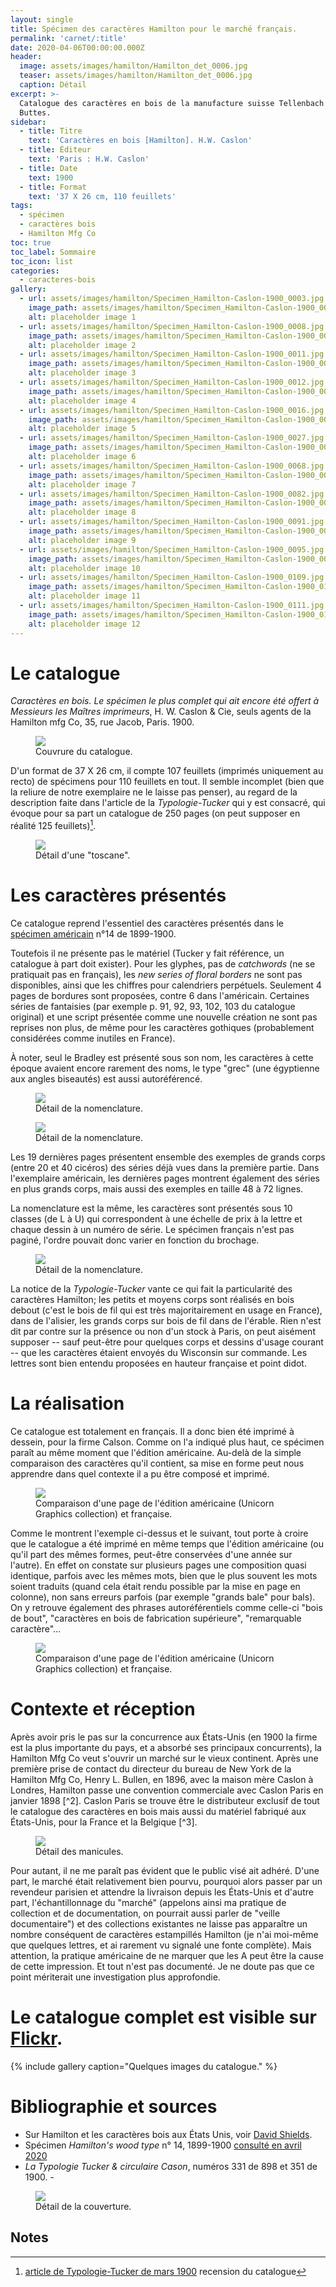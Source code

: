 ```yaml
---
layout: single
title: Spécimen des caractères Hamilton pour le marché français.
permalink: 'carnet/:title'
date: 2020-04-06T00:00:00.000Z
header:
  image: assets/images/hamilton/Hamilton_det_0006.jpg
  teaser: assets/images/hamilton/Hamilton_det_0006.jpg
  caption: Détail
excerpt: >-
  Catalogue des caractères en bois de la manufacture suisse Tellenbach de
  Buttes.
sidebar:
  - title: Titre
    text: 'Caractères en bois [Hamilton]. H.W. Caslon'
  - title: Éditeur
    text: 'Paris : H.W. Caslon'
  - title: Date
    text: 1900
  - title: Format
    text: '37 X 26 cm, 110 feuillets'
tags:
  - spécimen
  - caractères bois
  - Hamilton Mfg Co
toc: true
toc_label: Sommaire
toc_icon: list
categories:
  - caracteres-bois
gallery:
  - url: assets/images/hamilton/Specimen_Hamilton-Caslon-1900_0003.jpg
    image_path: assets/images/hamilton/Specimen_Hamilton-Caslon-1900_0003.jpg
    alt: placeholder image 1
  - url: assets/images/hamilton/Specimen_Hamilton-Caslon-1900_0008.jpg
    image_path: assets/images/hamilton/Specimen_Hamilton-Caslon-1900_0008.jpg
    alt: placeholder image 2
  - url: assets/images/hamilton/Specimen_Hamilton-Caslon-1900_0011.jpg
    image_path: assets/images/hamilton/Specimen_Hamilton-Caslon-1900_0011.jpg
    alt: placeholder image 3
  - url: assets/images/hamilton/Specimen_Hamilton-Caslon-1900_0012.jpg
    image_path: assets/images/hamilton/Specimen_Hamilton-Caslon-1900_0012.jpg
    alt: placeholder image 4
  - url: assets/images/hamilton/Specimen_Hamilton-Caslon-1900_0016.jpg
    image_path: assets/images/hamilton/Specimen_Hamilton-Caslon-1900_0016.jpg
    alt: placeholder image 5
  - url: assets/images/hamilton/Specimen_Hamilton-Caslon-1900_0027.jpg
    image_path: assets/images/hamilton/Specimen_Hamilton-Caslon-1900_0027.jpg
    alt: placeholder image 6
  - url: assets/images/hamilton/Specimen_Hamilton-Caslon-1900_0068.jpg
    image_path: assets/images/hamilton/Specimen_Hamilton-Caslon-1900_0068.jpg
    alt: placeholder image 7
  - url: assets/images/hamilton/Specimen_Hamilton-Caslon-1900_0082.jpg
    image_path: assets/images/hamilton/Specimen_Hamilton-Caslon-1900_0082.jpg
    alt: placeholder image 8
  - url: assets/images/hamilton/Specimen_Hamilton-Caslon-1900_0091.jpg
    image_path: assets/images/hamilton/Specimen_Hamilton-Caslon-1900_0091.jpg
    alt: placeholder image 9
  - url: assets/images/hamilton/Specimen_Hamilton-Caslon-1900_0095.jpg
    image_path: assets/images/hamilton/Specimen_Hamilton-Caslon-1900_0095.jpg
    alt: placeholder image 10
  - url: assets/images/hamilton/Specimen_Hamilton-Caslon-1900_0109.jpg
    image_path: assets/images/hamilton/Specimen_Hamilton-Caslon-1900_0109.jpg
    alt: placeholder image 11
  - url: assets/images/hamilton/Specimen_Hamilton-Caslon-1900_0111.jpg
    image_path: assets/images/hamilton/Specimen_Hamilton-Caslon-1900_0111.jpg
    alt: placeholder image 12
---
```


# Le catalogue

_Caractères en bois. Le spécimen le plus complet qui ait encore été offert à Messieurs les Maîtres imprimeurs_, H. W. Caslon & Cie, seuls agents de la Hamilton mfg Co, 35, rue Jacob, Paris. 1900.

<figure>
  <a href="{{ site.baseurl }}/assets/images/hamilton/Specimen_Hamilton-Caslon-1900_0001.jpg">
  <img src="{{ site.baseurl }}/assets/images/hamilton/Specimen_Hamilton-Caslon-1900_0001.jpg">
</a>
  <figcaption>Couvrure du catalogue.</figcaption>
</figure>

D'un format de 37 X 26 cm, il compte 107 feuillets (imprimés uniquement au recto) de spécimens pour 110 feuillets en tout. Il semble incomplet (bien que la reliure de notre exemplaire ne le laisse pas penser), au regard de la description faite dans l'article de la _Typologie-Tucker_ qui y est consacré, qui évoque pour sa part un catalogue de 250 pages (on peut supposer en réalité 125 feuillets)[^1].

<figure>
  <a href="{{ site.baseurl }}/assets/images/hamilton/Hamilton_det_0010.jpg">
  <img src="{{ site.baseurl }}/assets/images/hamilton/Hamilton_det_0010.jpg">
</a>
  <figcaption>Détail d'une "toscane".</figcaption>
</figure>

# Les caractères présentés

Ce catalogue reprend l'essentiel des caractères présentés dans le [spécimen américain](http://www.unicorngraphics.com/wood%20type%20museum/hamilton14/hamiltonfourteen.asp) n°14 de 1899-1900.

Toutefois il ne présente pas le matériel (Tucker y fait référence, un catalogue à part doit exister). Pour les glyphes, pas de _catchwords_ (ne se pratiquait pas en français), les _new series of floral borders_ ne sont pas disponibles, ainsi que les chiffres pour calendriers perpétuels. Seulement 4 pages de bordures sont proposées, contre 6 dans l'américain. Certaines séries de fantaisies (par exemple p. 91, 92, 93, 102, 103 du catalogue original) et une script présentée comme une nouvelle création ne sont pas reprises non plus, de même pour les caractères gothiques (probablement considérées comme inutiles en France).

À noter, seul le Bradley est présenté sous son nom, les caractères à cette époque avaient encore rarement des noms, le type "grec" (une égyptienne aux angles biseautés) est aussi autoréférencé.

<figure>
  <a href="{{ site.baseurl }}/assets/images/hamilton/Hamilton_det_0008.jpg">
  <img src="{{ site.baseurl }}/assets/images/hamilton/Hamilton_det_0008.jpg">
</a>
  <figcaption>Détail de la nomenclature.</figcaption>
</figure>

<figure>
  <a href="{{ site.baseurl }}/assets/images/hamilton/Hamilton_det_0009.jpg">
  <img src="{{ site.baseurl }}/assets/images/hamilton/Hamilton_det_0009.jpg">
</a>
  <figcaption>Détail de la nomenclature.</figcaption>
</figure>

Les 19 dernières pages présentent ensemble des exemples de grands corps (entre 20 et 40 cicéros) des séries déjà vues dans la première partie. Dans l'exemplaire américain, les dernières pages montrent également des séries en plus grands corps, mais aussi des exemples en taille 48 à 72 lignes.

La nomenclature est la même, les caractères sont présentés sous 10 classes (de L à U) qui correspondent à une échelle de prix à la lettre et chaque dessin à un numéro de série. Le spécimen français n'est pas paginé, l'ordre pouvait donc varier en fonction du brochage.

<figure>
  <a href="{{ site.baseurl }}/assets/images/hamilton/Hamilton_det_0015.jpg">
  <img src="{{ site.baseurl }}/assets/images/hamilton/Hamilton_det_0015.jpg">
</a>
  <figcaption>Détail de la nomenclature.</figcaption>
</figure>

La notice de la _Typologie-Tucker_ vante ce qui fait la particularité des caractères Hamilton; les petits et moyens corps sont réalisés en bois debout (c'est le bois de fil qui est très majoritairement en usage en France), dans de l'alisier, les grands corps sur bois de fil dans de l'érable. Rien n'est dit par contre sur la présence ou non d'un stock à Paris, on peut aisément supposer -- sauf peut-être pour quelques corps et dessins d'usage courant -- que les caractères étaient envoyés du Wisconsin sur commande. Les lettres sont bien entendu proposées en hauteur française et point didot.

# La réalisation

Ce catalogue est totalement en français. Il a donc bien été imprimé à dessein, pour la firme Calson. Comme on l'a indiqué plus haut, ce spécimen paraît au même moment que l'édition américaine. Au-delà de la simple comparaison des caractères qu'il contient, sa mise en forme peut nous apprendre dans quel contexte il a pu être composé et imprimé.

<figure>
  <a href="{{ site.baseurl }}/assets/images/hamilton/comp_Hamilton-Caslon.jpg">
  <img src="{{ site.baseurl }}/assets/images/hamilton/comp_Hamilton-Caslon.jpg">
</a>
  <figcaption>Comparaison d'une page de l'édition américaine (Unicorn Graphics collection) et française.</figcaption>
</figure>

Comme le montrent l'exemple ci-dessus et le suivant, tout porte à croire que le catalogue a été imprimé en même temps que l'édition américaine (ou qu'il part des mêmes formes, peut-être conservées d'une année sur l'autre). En effet on constate sur plusieurs pages une composition quasi identique, parfois avec les mêmes mots, bien que le plus souvent les mots soient traduits (quand cela était rendu possible par la mise en page en colonne), non sans erreurs parfois (par exemple "grands bale" pour bals). On y retrouve également des phrases autoréférentiels comme celle-ci "bois de bout", "caractères en bois de fabrication supérieure", "remarquable caractère"...

<figure>
  <a href="{{ site.baseurl }}/assets/images/hamilton/comp_Hamilton-Caslon2.jpg">
  <img src="{{ site.baseurl }}/assets/images/hamilton/comp_Hamilton-Caslon2.jpg">
</a>
  <figcaption>Comparaison d'une page de l'édition américaine (Unicorn Graphics collection) et française.</figcaption>
</figure>

# Contexte et réception

Après avoir pris le pas sur la concurrence aux États-Unis (en 1900 la firme est la plus importante du pays, et a absorbé ses principaux concurrents), la Hamilton Mfg Co veut s'ouvrir un marché sur le vieux continent. Après une première prise de contact du directeur du bureau de New York de la Hamilton Mfg Co, Henry L. Bullen, en 1896, avec la maison mère Caslon à Londres, Hamilton passe une convention commerciale avec Caslon Paris en janvier 1898 [^2]. Caslon Paris se trouve être le distributeur exclusif de tout le catalogue des caractères en bois mais aussi du matériel fabriqué aux États-Unis, pour la France et la Belgique [^3].

<figure>
  <a href="{{ site.baseurl }}/assets/images/hamilton/Hamilton_det_0019.jpg">
  <img src="{{ site.baseurl }}/assets/images/hamilton/Hamilton_det_0019.jpg">
</a>
  <figcaption>Détail des manicules.</figcaption>
</figure>

Pour autant, il ne me paraît pas évident que le public visé ait adhéré. D'une part, le marché était relativement bien pourvu, pourquoi alors passer par un revendeur parisien et attendre la livraison depuis les États-Unis et d'autre part, l'échantillonnage du "marché" (appelons ainsi ma pratique de collection et de documentation, on pourrait aussi parler de "veille documentaire") et des collections existantes ne laisse pas apparaître un nombre conséquent de caractères estampillés Hamilton (je n'ai moi-même que quelques lettres, et ai rarement vu signalé une fonte complète). Mais attention, la pratique américaine de ne marquer que les A peut être la cause de cette impression. Et tout n'est pas documenté. Je ne doute pas que ce point mériterait une investigation plus approfondie.

# Le catalogue complet est visible sur [Flickr](https://flic.kr/s/aHsmMqnFS6).

{% include gallery caption="Quelques images du catalogue." %}

# Bibliographie et sources

- Sur Hamilton et les caractères bois aux États Unis, voir [David Shields](http://www.woodtyperesearch.com/j-e-hamilton/).
- Spécimen _Hamilton's wood type_ n° 14, 1899-1900 [consulté en avril 2020](http://www.unicorngraphics.com/wood%20type%20museum/hamilton14/hamiltonfourteen.asp)
- _La Typologie Tucker & circulaire Cason_, numéros 331 de 898 et 351 de 1900\. -

<figure>
  <a href="{{ site.baseurl }}/assets/images/hamilton/Hamilton_det_0020.jpg">
  <img src="{{ site.baseurl }}/assets/images/hamilton/Hamilton_det_0020.jpg">
</a>
  <figcaption>Détail de la couverture.</figcaption>
</figure>

## Notes

[^1]: [article de Typologie-Tucker de mars 1900](https://bibliotheques-specialisees.paris.fr/ark:/73873/pf0001832899/1900/n351/v0001.simple.selectedTab=search.highlight=bois) recension du catalogue

[^2]: Information fournie par David Shields.

[^3]: voir à ce sujet [l'article](https://bibliotheques-specialisees.paris.fr/ark:/73873/pf0001832899/1898/n331/v0001.simple.selectedTab=search.highlight=bois) paru en 1898 dans le numéro 331 de _La Typologie Tucker & circulaire Cason_,
